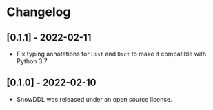 # Changelog

## [0.1.1] - 2022-02-11

- Fix typing annotations for `List` and `Dict` to make it compatible with Python 3.7

## [0.1.0] - 2022-02-10

- SnowDDL was released under an open source license.
